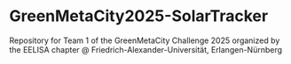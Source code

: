 # GreenMetaCity2025-SolarTracker
Repository for Team 1 of the GreenMetaCity Challenge 2025 organized by the EELISA chapter @ Friedrich-Alexander-Universität, Erlangen-Nürnberg
